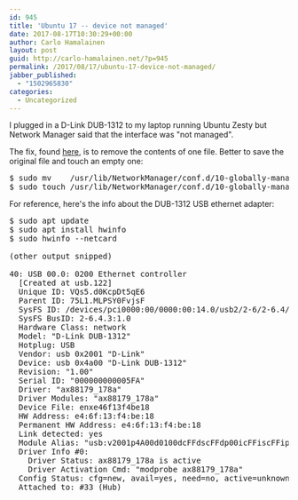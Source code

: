 ```yaml
---
id: 945
title: 'Ubuntu 17 -- device not managed'
date: 2017-08-17T10:30:29+00:00
author: Carlo Hamalainen
layout: post
guid: http://carlo-hamalainen.net/?p=945
permalink: /2017/08/17/ubuntu-17-device-not-managed/
jabber_published:
  - "1502965830"
categories:
  - Uncategorized
---
```

I plugged in a D-Link DUB-1312 to my laptop running Ubuntu Zesty but Network Manager said that the interface was "not managed".

The fix, found [here](https://askubuntu.com/questions/882806/ethernet-device-not-managed), is to remove the contents of one file. Better to save the original file and touch an empty one:

<pre>$ sudo mv    /usr/lib/NetworkManager/conf.d/10-globally-managed-devices.conf{,_ORIGINAL}
$ sudo touch /usr/lib/NetworkManager/conf.d/10-globally-managed-devices.conf
</pre>

For reference, here's the info about the DUB-1312 USB ethernet adapter:

<pre>$ sudo apt update
$ sudo apt install hwinfo
$ sudo hwinfo --netcard

(other output snipped)

40: USB 00.0: 0200 Ethernet controller
  [Created at usb.122]
  Unique ID: VQs5.d0KcpDt5qE6
  Parent ID: 75L1.MLPSY0FvjsF
  SysFS ID: /devices/pci0000:00/0000:00:14.0/usb2/2-6/2-6.4/2-6.4.3/2-6.4.3:1.0
  SysFS BusID: 2-6.4.3:1.0
  Hardware Class: network
  Model: "D-Link DUB-1312"
  Hotplug: USB
  Vendor: usb 0x2001 "D-Link"
  Device: usb 0x4a00 "D-Link DUB-1312"
  Revision: "1.00"
  Serial ID: "000000000005FA"
  Driver: "ax88179_178a"
  Driver Modules: "ax88179_178a"
  Device File: enxe46f13f4be18
  HW Address: e4:6f:13:f4:be:18
  Permanent HW Address: e4:6f:13:f4:be:18
  Link detected: yes
  Module Alias: "usb:v2001p4A00d0100dcFFdscFFdp00icFFiscFFip00in00"
  Driver Info #0:
    Driver Status: ax88179_178a is active
    Driver Activation Cmd: "modprobe ax88179_178a"
  Config Status: cfg=new, avail=yes, need=no, active=unknown
  Attached to: #33 (Hub)
</pre>